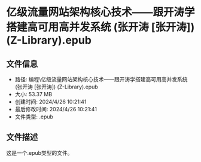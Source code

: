 ﻿# 亿级流量网站架构核心技术——跟开涛学搭建高可用高并发系统 (张开涛 [张开涛]) (Z-Library).epub

## 文件信息
- 路径: 编程\亿级流量网站架构核心技术——跟开涛学搭建高可用高并发系统 (张开涛 [张开涛]) (Z-Library).epub
- 大小: 53.37 MB
- 创建时间: 2024/4/26 10:21:41
- 最后修改时间: 2024/4/26 10:21:41
- 文件类型: .epub

## 文件描述
这是一个.epub类型的文件。

